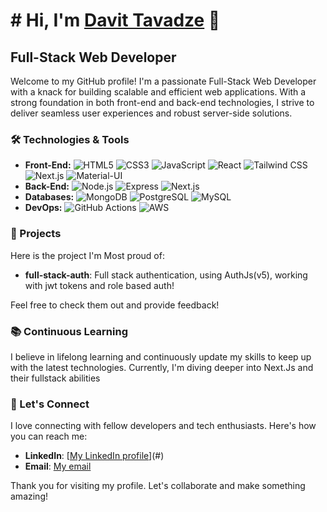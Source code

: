 # # Hi, I'm [Davit Tavadze](https://charlses.com)  👋

## Full-Stack Web Developer

Welcome to my GitHub profile! I'm a passionate Full-Stack Web Developer with a knack for building scalable and efficient web applications. With a strong foundation in both front-end and back-end technologies, I strive to deliver seamless user experiences and robust server-side solutions.

### 🛠️ Technologies & Tools

- **Front-End:** ![HTML5](https://img.shields.io/badge/-HTML5-E34F26?style=flat&logo=html5&logoColor=white) ![CSS3](https://img.shields.io/badge/-CSS3-1572B6?style=flat&logo=css3&logoColor=white) ![JavaScript](https://img.shields.io/badge/-JavaScript-F7DF1E?style=flat&logo=javascript&logoColor=black) ![React](https://img.shields.io/badge/-React-61DAFB?style=flat&logo=react&logoColor=black)  ![Tailwind CSS](https://img.shields.io/badge/-Tailwind_CSS-38B2AC?style=flat&logo=tailwind-css&logoColor=white) ![Next.js](https://img.shields.io/badge/-Next.js-000000?style=flat&logo=next.js&logoColor=white) ![Material-UI](https://img.shields.io/badge/-MUI-007FFF?style=flat&logo=mui&logoColor=white)
- **Back-End:** ![Node.js](https://img.shields.io/badge/-Node.js-339933?style=flat&logo=nodedotjs&logoColor=white) ![Express](https://img.shields.io/badge/-Express-000000?style=flat&logo=express&logoColor=white) ![Next.js](https://img.shields.io/badge/-Next.js-000000?style=flat&logo=next.js&logoColor=white)
- **Databases:** ![MongoDB](https://img.shields.io/badge/-MongoDB-47A248?style=flat&logo=mongodb&logoColor=white) ![PostgreSQL](https://img.shields.io/badge/-PostgreSQL-4169E1?style=flat&logo=postgresql&logoColor=white) ![MySQL](https://img.shields.io/badge/-MySQL-4479A1?style=flat&logo=mysql&logoColor=white)
- **DevOps:** ![GitHub Actions](https://img.shields.io/badge/-GitHub_Actions-2088FF?style=flat&logo=githubactions&logoColor=white) ![AWS](https://img.shields.io/badge/-AWS-232F3E?style=flat&logo=amazonaws&logoColor=white)

### 💼 Projects

Here is the project I'm Most proud of:

- **full-stack-auth**: Full stack authentication, using AuthJs(v5), working with jwt tokens and role based auth!

Feel free to check them out and provide feedback!

### 📚 Continuous Learning

I believe in lifelong learning and continuously update my skills to keep up with the latest technologies. Currently, I'm diving deeper into Next.Js and their fullstack abilities

### 🤝 Let's Connect

I love connecting with fellow developers and tech enthusiasts. Here's how you can reach me:

- **LinkedIn**: [[My LinkedIn profile](https://www.linkedin.com/in/davit-tavadze/)](#)
- **Email**: [My email](mailto:davit.tavadzee@gmail.com)

Thank you for visiting my profile. Let's collaborate and make something amazing!

